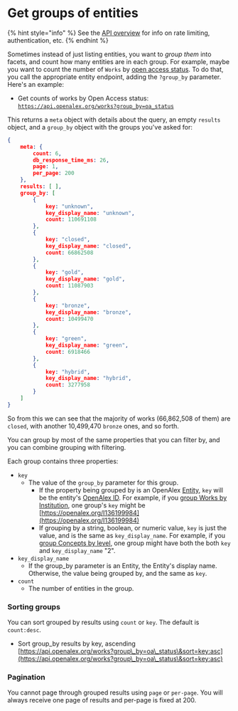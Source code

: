 # Get groups of entities

{% hint style="info" %}
See the [API overview](./) for info on rate limiting, authentication, etc.
{% endhint %}

Sometimes instead of just listing entities, you want to _group them_ into facets, and count how many entities are in each group. For example, maybe you want to count the number of `Works` by [open access status](../about-the-data/work.md#oa\_status). To do that, you call the appropriate entity endpoint, adding the `?group_by` parameter. Here's an example:

* Get counts of works by Open Access status:\
  [`https://api.openalex.org/works?group_by=oa_status`](https://api.openalex.org/works?group\_by=oa\_status)

This returns a `meta` object with details about the query, an empty `results` object, and a `group_by` object with the groups you've asked for:

```json
{
    meta: {
        count: 6,
        db_response_time_ms: 26,
        page: 1,
        per_page: 200
    },
    results: [ ],
    group_by: [
        {
            key: "unknown",
            key_display_name: "unknown",
            count: 110691108
        },
        {
            key: "closed",
            key_display_name: "closed",
            count: 66862508
        },
        {
            key: "gold",
            key_display_name: "gold",
            count: 11087903
        },
        {
            key: "bronze",
            key_display_name: "bronze",
            count: 10499470
        },
        {
            key: "green",
            key_display_name: "green",
            count: 6918466
        },
        {
            key: "hybrid",
            key_display_name: "hybrid",
            count: 3277958
        }
    ]
}
```

So from this we can see that the majority of works (66,862,508 of them) are `closed`, with another 10,499,470 `bronze` ones, and so forth. &#x20;

You can group by most of the same properties that you can filter by, and you can combine grouping with filtering.&#x20;

Each group contains three properties:

* `key`
  * The value of the `group_by` parameter for this group.
    * If the property being grouped by is an OpenAlex [Entity](../about-the-data/), `key` will be the entity's [OpenAlex ID](../about-the-data/#the-openalex-id). For example, if you [group Works by Institution](https://api.openalex.org/works?group\_by=authorships.institutions.id), one group's `key` might be [https://openalex.org/I136199984](https://openalex.org/I136199984)
    * If grouping by a string, boolean, or numeric value, `key` is just the value, and is the same as `key_display_name`. For example, if you [group Concepts by level](https://api.openalex.org/concepts?group\_by=level), one group might have both the both `key` and `key_display_name` "2".
* `key_display_name`
  * If the group\_by parameter is an Entity, the Entity's display name. Otherwise, the value being grouped by, and the same as `key`.
* `count`
  * The number of entities in the group.&#x20;

### Sorting groups

You can sort grouped by results using `count` or `key`. The default is `count:desc`.

* Sort group\_by results by key, ascending\
  [https://api.openalex.org/works?group\_by=oa\_status\&sort=key:asc](https://api.openalex.org/works?group\_by=oa\_status\&sort=key:asc)

### Pagination

You cannot page through grouped results using `page` or `per-page`. You will always receive one page of results and per-page is fixed at 200.
